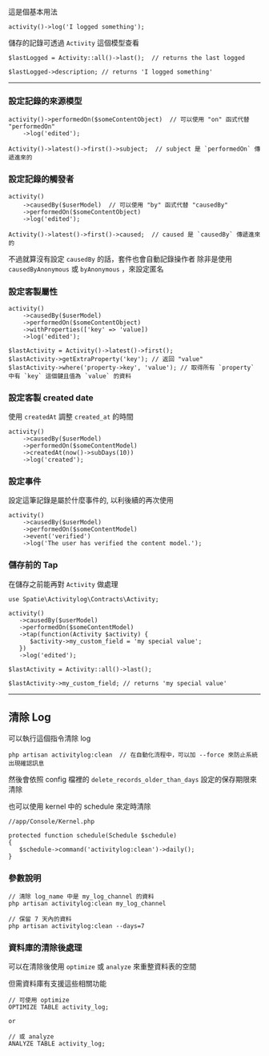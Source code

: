這是個基本用法
```
activity()->log('I logged something');
```

儲存的記錄可透過 `Activity` 這個模型查看

```
$lastLogged = Activity::all()->last();  // returns the last logged

$lastLogged->description; // returns 'I logged something'
```

---

### 設定記錄的來源模型

```
activity()->performedOn($someContentObject)  // 可以使用 "on" 函式代替 "performedOn"
    ->log('edited');

Activity()->latest()->first()->subject;  // subject 是 `performedOn` 傳遞進來的
```

### 設定記錄的觸發者

```
activity()
    ->causedBy($userModel)  // 可以使用 "by" 函式代替 "causedBy"
    ->performedOn($someContentObject)
    ->log('edited');

Activity()->latest()->first()->caused;  // caused 是 `causedBy` 傳遞進來的
```
不過就算沒有設定 `causedBy` 的話，套件也會自動記錄操作者
除非是使用 `causedByAnonymous` 或 `byAnonymous` ，來設定匿名

### 設定客製屬性

```
activity()
    ->causedBy($userModel)
    ->performedOn($someContentObject)
    ->withProperties(['key' => 'value])
    ->log('edited');

$lastActivity = Activity()->latest()->first();
$lastActivity->getExtraProperty('key'); // 返回 "value"
$lastActivity->where('property->key', 'value'); // 取得所有 `property` 中有 `key` 這個鍵且值為 `value` 的資料
```

### 設定客製 created date

使用 `createdAt` 調整 `created_at` 的時間
```
activity()
    ->causedBy($userModel)
    ->performedOn($someContentModel)
    ->createdAt(now()->subDays(10))
    ->log('created');
```

### 設定事件

設定這筆記錄是屬於什麼事件的, 以利後續的再次使用
```
activity()
    ->causedBy($userModel)
    ->performedOn($someContentModel)
    ->event('verified')
    ->log('The user has verified the content model.');
```

### 儲存前的 Tap

在儲存之前能再對 `Activity` 做處理
```
use Spatie\Activitylog\Contracts\Activity;

activity()
   ->causedBy($userModel)
   ->performedOn($someContentModel)
   ->tap(function(Activity $activity) {
      $activity->my_custom_field = 'my special value';
   })
   ->log('edited');

$lastActivity = Activity::all()->last();

$lastActivity->my_custom_field; // returns 'my special value'
```

---

## 清除 Log

可以執行這個指令清除 log
```
php artisan activitylog:clean  // 在自動化流程中，可以加 --force 來防止系統出現確認訊息
```
然後會依照 config 檔裡的 `delete_records_older_than_days` 設定的保存期限來清除

也可以使用 kernel 中的 schedule 來定時清除
```
//app/Console/Kernel.php

protected function schedule(Schedule $schedule)
{
   $schedule->command('activitylog:clean')->daily();
}
```

### 參數說明

```
// 清除 log_name 中是 my_log_channel 的資料
php artisan activitylog:clean my_log_channel 
```

```
// 保留 7 天內的資料
php artisan activitylog:clean --days=7
```

### 資料庫的清除後處理

可以在清除後使用 `optimize` 或 `analyze` 來重整資料表的空間

但需資料庫有支援這些相關功能
```
// 可使用 optimize
OPTIMIZE TABLE activity_log;

or

// 或 analyze 
ANALYZE TABLE activity_log;
```

